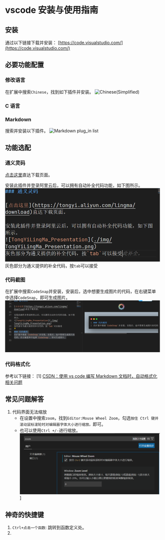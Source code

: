 # vscode 安装与使用指南

## 安装

通过以下链接下载并安装：
[https://code.visualstudio.com/](https://code.visualstudio.com/)

## 必要功能配置

### 修改语言

在扩展中搜索`Chinese`，找到如下插件并安装。
![Chinese(Simplified)](<./img/Chinese(Simplified).png>)

### C 语言

### Markdown

搜索并安装以下插件。
![Markdown plug_in list](./img/Markdown_plug_in_list.png)

## 功能选配

### 通义灵码

[点击这里](https://tongyi.aliyun.com/lingma/download)直达下载页面。

安装此插件并登录阿里云后，可以拥有自动补全代码功能，如下图所示。
![TongYiLingMa_Presentation](./img/TongYiLingMa_Presentation.png)
灰色部分为通义提供的补全代码，按`tab`可以接受

### 代码截图

在扩展中搜索`CodeSnap`并安装，安装后，选中想要生成图片的代码，在右键菜单中选择`CodeSnap`，即可生成图片。
![CodeSnap_Presentation](./img/CodeSnap_Presentation.png)

### 代码格式化

参考以下链接：
[1] [CSDN：使用 vs code 编写 Markdown 文档时，自动格式化相关问题](https://blog.csdn.net/weixin_52108539/article/details/142316706)

## 常见问题解答

1.  代码界面无法缩放
    - 在设置中搜索`zoom`，找到`Editor:Mouse Wheel Zoom`，勾选`按住 Ctrl 键并滚动鼠标滚轮时对编辑器字体大小进行缩放。`即可。
    - 也可以使用`Ctrl +/-`进行缩放。
      ![Zoom_Presentation](./img/Zoom_Presentation.png)]

## 神奇的快捷键

1. `Ctrl+点击一个函数`: 跳转到函数定义处。
2.

